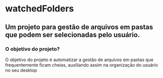 # watchedFolders

Um projeto para gestão de arquivos em pastas que podem ser selecionadas pelo usuário.
---

### O objetivo do projeto?
O objetivo do projeto é automatizar a gestão de arquivos em pastas que frequentemente ficam cheias, auxiliando assim na organização do usuário no seu desktop 
